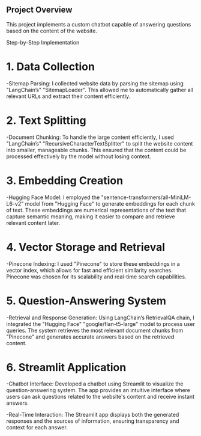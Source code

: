 ## Project Overview

This project implements a custom chatbot capable of answering questions based on the content of the website.

Step-by-Step Implementation

# 1. Data Collection

-Sitemap Parsing: 
I collected website data by parsing the sitemap using "LangChain’s" "SitemapLoader". This allowed me to automatically gather all relevant URLs and extract their content efficiently.

# 2. Text Splitting

-Document Chunking: 
To handle the large content efficiently, I used "LangChain’s" "RecursiveCharacterTextSplitter" to split the website content into smaller, manageable chunks. This ensured that the content could be processed effectively by the model without losing context.

# 3. Embedding Creation

-Hugging Face Model: 
I employed the "sentence-transformers/all-MiniLM-L6-v2" model from "Hugging Face" to generate embeddings for each chunk of text. These embeddings are numerical representations of the text that capture semantic meaning, making it easier to compare and retrieve relevant content later.

# 4. Vector Storage and Retrieval

-Pinecone Indexing: 
I used "Pinecone" to store these embeddings in a vector index, which allows for fast and efficient similarity searches. Pinecone was chosen for its scalability and real-time search capabilities.

# 5. Question-Answering System

-Retrieval and Response Generation: 
Using LangChain’s RetrievalQA chain, I integrated the "Hugging Face" "google/flan-t5-large" model to process user queries. The system retrieves the most relevant document chunks from "Pinecone" and generates accurate answers based on the retrieved content.


# 6. Streamlit Application

-Chatbot Interface: 
Developed a chatbot using Streamlit to visualize the question-answering system. The app provides an intuitive interface where users can ask questions related to the website's content and receive instant answers.

-Real-Time Interaction: 
The Streamlit app displays both the generated responses and the sources of information, ensuring transparency and context for each answer.




